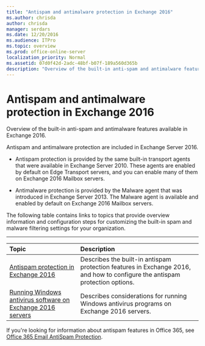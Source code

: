 ```yaml
---
title: "Antispam and antimalware protection in Exchange 2016"
ms.author: chrisda
author: chrisda
manager: serdars
ms.date: 12/20/2016
ms.audience: ITPro
ms.topic: overview
ms.prod: office-online-server
localization_priority: Normal
ms.assetid: 07d0f42d-2adc-48bf-b07f-189a560d365b
description: "Overview of the built-in anti-spam and antimalware features available in Exchange 2016."
---
```


# Antispam and antimalware protection in Exchange 2016

Overview of the built-in anti-spam and antimalware features available in Exchange 2016. 
  
Antispam and antimalware protection are included in Exchange Server 2016.
  
- Antispam protection is provided by the same built-in transport agents that were available in Exchange Server 2010. These agents are enabled by default on Edge Transport servers, and you can enable many of them on Exchange 2016 Mailbox servers.
    
- Antimalware protection is provided by the Malware agent that was introduced in Exchange Server 2013. The Malware agent is available and enabled by default on Exchange 2016 Mailbox servers.
    
The following table contains links to topics that provide overview information and configuration steps for customizing the built-in spam and malware filtering settings for your organization.
  
****

|**Topic**|**Description**|
|:-----|:-----|
|[Antispam protection in Exchange 2016](antispam/antispam.md) <br/> |Describes the built-in antispam protection features in Exchange 2016, and how to configure the antispam protection options.  <br/> |
|[Running Windows antivirus software on Exchange 2016 servers](windows-antivirus-software.md) <br/> |Describes considerations for running Windows antivirus programs on Exchange 2016 servers.  <br/> |
   
If you're looking for information about antispam features in Office 365, see [Office 365 Email AntiSpam Protection](https://go.microsoft.com/fwlink/p/?LinkId=271754).
  


